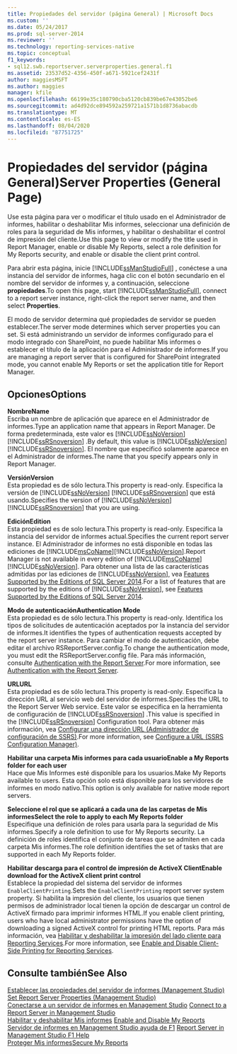 ```yaml
---
title: Propiedades del servidor (página General) | Microsoft Docs
ms.custom: ''
ms.date: 05/24/2017
ms.prod: sql-server-2014
ms.reviewer: ''
ms.technology: reporting-services-native
ms.topic: conceptual
f1_keywords:
- sql12.swb.reportserver.serverproperties.general.f1
ms.assetid: 23537d52-4356-450f-a671-5921cef2431f
author: maggiesMSFT
ms.author: maggies
manager: kfile
ms.openlocfilehash: 66199e35c180790cba5120cb839be67e43052be6
ms.sourcegitcommit: ad4d92dce894592a259721a1571b1d8736abacdb
ms.translationtype: MT
ms.contentlocale: es-ES
ms.lasthandoff: 08/04/2020
ms.locfileid: "87751725"
---
```

# <a name="server-properties-general-page"></a><span data-ttu-id="a1623-102">Propiedades del servidor (página General)</span><span class="sxs-lookup"><span data-stu-id="a1623-102">Server Properties (General Page)</span></span>
  <span data-ttu-id="a1623-103">Use esta página para ver o modificar el título usado en el Administrador de informes, habilitar o deshabilitar Mis informes, seleccionar una definición de roles para la seguridad de Mis informes, y habilitar o deshabilitar el control de impresión del cliente.</span><span class="sxs-lookup"><span data-stu-id="a1623-103">Use this page to view or modify the title used in Report Manager, enable or disable My Reports, select a role definition for My Reports security, and enable or disable the client print control.</span></span>  
  
 <span data-ttu-id="a1623-104">Para abrir esta página, inicie [!INCLUDE[ssManStudioFull](../../includes/ssmanstudiofull-md.md)] , conéctese a una instancia del servidor de informes, haga clic con el botón secundario en el nombre del servidor de informes y, a continuación, seleccione **propiedades**.</span><span class="sxs-lookup"><span data-stu-id="a1623-104">To open this page, start [!INCLUDE[ssManStudioFull](../../includes/ssmanstudiofull-md.md)], connect to a report server instance, right-click the report server name, and then select **Properties**.</span></span>  
  
 <span data-ttu-id="a1623-105">El modo de servidor determina qué propiedades de servidor se pueden establecer.</span><span class="sxs-lookup"><span data-stu-id="a1623-105">The server mode determines which server properties you can set.</span></span> <span data-ttu-id="a1623-106">Si está administrando un servidor de informes configurado para el modo integrado con SharePoint, no puede habilitar Mis informes o establecer el título de la aplicación para el Administrador de informes.</span><span class="sxs-lookup"><span data-stu-id="a1623-106">If you are managing a report server that is configured for SharePoint integrated mode, you cannot enable My Reports or set the application title for Report Manager.</span></span>  
  
## <a name="options"></a><span data-ttu-id="a1623-107">Opciones</span><span class="sxs-lookup"><span data-stu-id="a1623-107">Options</span></span>  
 <span data-ttu-id="a1623-108">**Nombre**</span><span class="sxs-lookup"><span data-stu-id="a1623-108">**Name**</span></span>  
 <span data-ttu-id="a1623-109">Escriba un nombre de aplicación que aparece en el Administrador de informes.</span><span class="sxs-lookup"><span data-stu-id="a1623-109">Type an application name that appears in Report Manager.</span></span> <span data-ttu-id="a1623-110">De forma predeterminada, este valor es [!INCLUDE[ssNoVersion](../../includes/ssnoversion-md.md)] [!INCLUDE[ssRSnoversion](../../includes/ssrsnoversion-md.md)] .</span><span class="sxs-lookup"><span data-stu-id="a1623-110">By default, this value is [!INCLUDE[ssNoVersion](../../includes/ssnoversion-md.md)] [!INCLUDE[ssRSnoversion](../../includes/ssrsnoversion-md.md)].</span></span> <span data-ttu-id="a1623-111">El nombre que especificó solamente aparece en el Administrador de informes.</span><span class="sxs-lookup"><span data-stu-id="a1623-111">The name that you specify appears only in Report Manager.</span></span>  
  
 <span data-ttu-id="a1623-112">**Versión**</span><span class="sxs-lookup"><span data-stu-id="a1623-112">**Version**</span></span>  
 <span data-ttu-id="a1623-113">Esta propiedad es de sólo lectura.</span><span class="sxs-lookup"><span data-stu-id="a1623-113">This property is read-only.</span></span> <span data-ttu-id="a1623-114">Especifica la versión de [!INCLUDE[ssNoVersion](../../includes/ssnoversion-md.md)] [!INCLUDE[ssRSnoversion](../../includes/ssrsnoversion-md.md)] que está usando.</span><span class="sxs-lookup"><span data-stu-id="a1623-114">Specifies the version of [!INCLUDE[ssNoVersion](../../includes/ssnoversion-md.md)] [!INCLUDE[ssRSnoversion](../../includes/ssrsnoversion-md.md)] that you are using.</span></span>  
  
 <span data-ttu-id="a1623-115">**Edición**</span><span class="sxs-lookup"><span data-stu-id="a1623-115">**Edition**</span></span>  
 <span data-ttu-id="a1623-116">Esta propiedad es de solo lectura.</span><span class="sxs-lookup"><span data-stu-id="a1623-116">This property is read-only.</span></span> <span data-ttu-id="a1623-117">Especifica la instancia del servidor de informes actual.</span><span class="sxs-lookup"><span data-stu-id="a1623-117">Specifies the current report server instance.</span></span> <span data-ttu-id="a1623-118">El Administrador de informes no está disponible en todas las ediciones de [!INCLUDE[msCoName](../../includes/msconame-md.md)][!INCLUDE[ssNoVersion](../../includes/ssnoversion-md.md)].</span><span class="sxs-lookup"><span data-stu-id="a1623-118">Report Manager is not available in every edition of [!INCLUDE[msCoName](../../includes/msconame-md.md)][!INCLUDE[ssNoVersion](../../includes/ssnoversion-md.md)].</span></span> <span data-ttu-id="a1623-119">Para obtener una lista de las características admitidas por las ediciones de [!INCLUDE[ssNoVersion](../../includes/ssnoversion-md.md)], vea [Features Supported by the Editions of SQL Server 2014](../../getting-started/features-supported-by-the-editions-of-sql-server-2014.md).</span><span class="sxs-lookup"><span data-stu-id="a1623-119">For a list of features that are supported by the editions of [!INCLUDE[ssNoVersion](../../includes/ssnoversion-md.md)], see [Features Supported by the Editions of SQL Server 2014](../../getting-started/features-supported-by-the-editions-of-sql-server-2014.md).</span></span>  
  
 <span data-ttu-id="a1623-120">**Modo de autenticación**</span><span class="sxs-lookup"><span data-stu-id="a1623-120">**Authentication Mode**</span></span>  
 <span data-ttu-id="a1623-121">Esta propiedad es de sólo lectura.</span><span class="sxs-lookup"><span data-stu-id="a1623-121">This property is read-only.</span></span> <span data-ttu-id="a1623-122">Identifica los tipos de solicitudes de autenticación aceptados por la instancia del servidor de informes.</span><span class="sxs-lookup"><span data-stu-id="a1623-122">It identifies the types of authentication requests accepted by the report server instance.</span></span> <span data-ttu-id="a1623-123">Para cambiar el modo de autenticación, debe editar el archivo RSReportServer.config.</span><span class="sxs-lookup"><span data-stu-id="a1623-123">To change the authentication mode, you must edit the RSReportServer.config file.</span></span> <span data-ttu-id="a1623-124">Para más información, consulte [Authentication with the Report Server](../security/authentication-with-the-report-server.md).</span><span class="sxs-lookup"><span data-stu-id="a1623-124">For more information, see [Authentication with the Report Server](../security/authentication-with-the-report-server.md).</span></span>  
  
 <span data-ttu-id="a1623-125">**URL**</span><span class="sxs-lookup"><span data-stu-id="a1623-125">**URL**</span></span>  
 <span data-ttu-id="a1623-126">Esta propiedad es de sólo lectura.</span><span class="sxs-lookup"><span data-stu-id="a1623-126">This property is read-only.</span></span> <span data-ttu-id="a1623-127">Especifica la dirección URL al servicio web del servidor de informes.</span><span class="sxs-lookup"><span data-stu-id="a1623-127">Specifies the URL to the Report Server Web service.</span></span> <span data-ttu-id="a1623-128">Este valor se especifica en la herramienta de configuración de [!INCLUDE[ssRSnoversion](../../includes/ssrsnoversion-md.md)] .</span><span class="sxs-lookup"><span data-stu-id="a1623-128">This value is specified in the [!INCLUDE[ssRSnoversion](../../includes/ssrsnoversion-md.md)] Configuration tool.</span></span> <span data-ttu-id="a1623-129">Para obtener más información, vea [Configurar una dirección URL &#40;Administrador de configuración de SSRS&#41;](../install-windows/configure-a-url-ssrs-configuration-manager.md).</span><span class="sxs-lookup"><span data-stu-id="a1623-129">For more information, see [Configure a URL  &#40;SSRS Configuration Manager&#41;](../install-windows/configure-a-url-ssrs-configuration-manager.md).</span></span>  
  
 <span data-ttu-id="a1623-130">**Habilitar una carpeta Mis informes para cada usuario**</span><span class="sxs-lookup"><span data-stu-id="a1623-130">**Enable a My Reports folder for each user**</span></span>  
 <span data-ttu-id="a1623-131">Hace que Mis Informes esté disponible para los usuarios.</span><span class="sxs-lookup"><span data-stu-id="a1623-131">Make My Reports available to users.</span></span> <span data-ttu-id="a1623-132">Esta opción solo está disponible para los servidores de informes en modo nativo.</span><span class="sxs-lookup"><span data-stu-id="a1623-132">This option is only available for native mode report servers.</span></span>  
  
 <span data-ttu-id="a1623-133">**Seleccione el rol que se aplicará a cada una de las carpetas de Mis informes**</span><span class="sxs-lookup"><span data-stu-id="a1623-133">**Select the role to apply to each My Reports folder**</span></span>  
 <span data-ttu-id="a1623-134">Especifique una definición de roles para usarla para la seguridad de Mis informes.</span><span class="sxs-lookup"><span data-stu-id="a1623-134">Specify a role definition to use for My Reports security.</span></span> <span data-ttu-id="a1623-135">La definición de roles identifica el conjunto de tareas que se admiten en cada carpeta Mis informes.</span><span class="sxs-lookup"><span data-stu-id="a1623-135">The role definition identifies the set of tasks that are supported in each My Reports folder.</span></span>  
  
 <span data-ttu-id="a1623-136">**Habilitar descarga para el control de impresión de ActiveX Client**</span><span class="sxs-lookup"><span data-stu-id="a1623-136">**Enable download for the ActiveX client print control**</span></span>  
 <span data-ttu-id="a1623-137">Establece la propiedad del sistema del servidor de informes `EnableClientPrinting`.</span><span class="sxs-lookup"><span data-stu-id="a1623-137">Sets the `EnableClientPrinting` report server system property.</span></span> <span data-ttu-id="a1623-138">Si habilita la impresión del cliente, los usuarios que tienen permisos de administrador local tienen la opción de descargar un control de ActiveX firmado para imprimir informes HTML.</span><span class="sxs-lookup"><span data-stu-id="a1623-138">If you enable client printing, users who have local administrator permissions have the option of downloading a signed ActiveX control for printing HTML reports.</span></span> <span data-ttu-id="a1623-139">Para más información, vea [Habilitar y deshabilitar la impresión del lado cliente para Reporting Services](../report-server/enable-and-disable-client-side-printing-for-reporting-services.md).</span><span class="sxs-lookup"><span data-stu-id="a1623-139">For more information, see [Enable and Disable Client-Side Printing for Reporting Services](../report-server/enable-and-disable-client-side-printing-for-reporting-services.md).</span></span>  
  
## <a name="see-also"></a><span data-ttu-id="a1623-140">Consulte también</span><span class="sxs-lookup"><span data-stu-id="a1623-140">See Also</span></span>  
 <span data-ttu-id="a1623-141">[Establecer las propiedades del servidor de informes &#40;Management Studio&#41;](set-report-server-properties-management-studio.md) </span><span class="sxs-lookup"><span data-stu-id="a1623-141">[Set Report Server Properties &#40;Management Studio&#41;](set-report-server-properties-management-studio.md) </span></span>  
 <span data-ttu-id="a1623-142">[Conectarse a un servidor de informes en Management Studio](connect-to-a-report-server-in-management-studio.md) </span><span class="sxs-lookup"><span data-stu-id="a1623-142">[Connect to a Report Server in Management Studio](connect-to-a-report-server-in-management-studio.md) </span></span>  
 <span data-ttu-id="a1623-143">[Habilitar y deshabilitar Mis informes](../report-server/enable-and-disable-my-reports.md) </span><span class="sxs-lookup"><span data-stu-id="a1623-143">[Enable and Disable My Reports](../report-server/enable-and-disable-my-reports.md) </span></span>  
 <span data-ttu-id="a1623-144">[Servidor de informes en Management Studio ayuda de F1](report-server-in-management-studio-f1-help.md) </span><span class="sxs-lookup"><span data-stu-id="a1623-144">[Report Server in Management Studio F1 Help](report-server-in-management-studio-f1-help.md) </span></span>  
 [<span data-ttu-id="a1623-145">Proteger Mis informes</span><span class="sxs-lookup"><span data-stu-id="a1623-145">Secure My Reports</span></span>](../security/secure-my-reports.md)  
  
  
